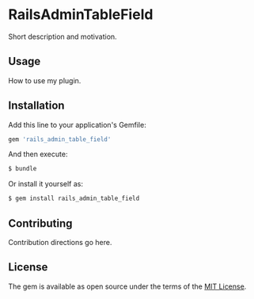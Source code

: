 # RailsAdminTableField
Short description and motivation.

## Usage
How to use my plugin.

## Installation
Add this line to your application's Gemfile:

```ruby
gem 'rails_admin_table_field'
```

And then execute:
```bash
$ bundle
```

Or install it yourself as:
```bash
$ gem install rails_admin_table_field
```

## Contributing
Contribution directions go here.

## License
The gem is available as open source under the terms of the [MIT License](http://opensource.org/licenses/MIT).
